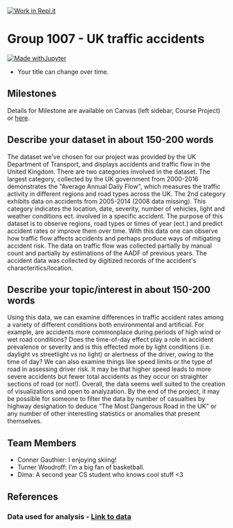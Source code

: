 [![Work in Repl.it](https://classroom.github.com/assets/work-in-replit-14baed9a392b3a25080506f3b7b6d57f295ec2978f6f33ec97e36a161684cbe9.svg)](https://classroom.github.com/online_ide?assignment_repo_id=362136&assignment_repo_type=GroupAssignmentRepo)
# Group 1007 - UK traffic accidents

[![Made withJupyter](https://img.shields.io/badge/Made%20with-Jupyter-orange?style=for-the-badge&logo=Jupyter)](https://jupyter.org/try)

- Your title can change over time.

## Milestones

Details for Milestone are available on Canvas (left sidebar, Course Project) or [here](https://firas.moosvi.com/courses/data301/project/milestone01.html).

## Describe your dataset in about 150-200 words
The dataset we've chosen for our project was provided by the UK Department of Transport, and displays accidents and traffic flow in the United Kingdom. There are two categories involved in the dataset. The largest category, collected by the UK government from 2000-2016 demonstrates the "Average Annual Daily Flow", which measures the traffic activity in different regions and road types across the UK. The 2nd category exhibits data on accidents from 2005-2014 (2008 data missing). This category indicates the location, date, severity, number of vehicles, light and weather conditions ect. involved in a specific accident. The purpose of this dataset is to observe regions, road types or times of year (ect.) and predict accident rates or improve them over time. With this data one can observe how traffic flow affects accidents and perhaps produce ways of mitigating accident risk. The data on traffic flow was collected partially by manual count and partially by estimations of the AADF of previous years. The accident data was collected by digitized records of the accident's characteritics/location.

## Describe your topic/interest in about 150-200 words
Using this data, we can examine differences in traffic accident rates among a variety of different conditions both environmental and artificial. For example, are accidents more commonplace during periods of high wind or wet road conditions? Does the time-of-day effect play a role in accident prevalence or severity and is this effected more by light conditions (i.e. daylight vs streetlight vs no light) or alertness of the driver, owing to the time of day? We can also examine things like speed limits or the type of road in assessing driver risk. It may be that higher speed leads to more severe accidents but fewer total accidents as they occur on straighter sections of road (or not!). Overall, the data seems well suited to the creation of visualizations and open to analyzation. By the end of the project, it may be possible for someone to filter the data by number of casualties by highway designation to deduce “The Most Dangerous Road in the UK” or any number of other interesting statistics or anomalies that present themselves.

## Team Members

- Conner Gauthier: I enjoying skiing!
- Turner Woodroff: I'm a big fan of basketball.
- Dima: A second year CS student who knows cool stuff <3

## References
### Data used for analysis - [Link to data](https://www.kaggle.com/daveianhickey/2000-16-traffic-flow-england-scotland-wales)